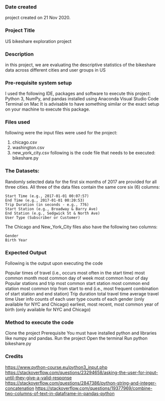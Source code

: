### Date created
project created on 21 Nov 2020.

### Project Title
US bikeshare exploration project

### Description
in this project, we are evaluating the descriptive statistics of the bikeshare data across different cities and user groups in US

### Pre-requisite system setup
I used the following IDE, packages and software to execute this project:
    Python 3, NumPy, and pandas installed using Anaconda
    Visual Studio Code
    Terminal on Mac
It is advisable to have something similar or  the exact setup on your machine to execute this package. 

### Files used
following were the input files were used for the project:
1. chicago.csv
2. washington.csv
3. new_york_city.csv
following is the code file that needs to be executed: 
bikeshare.py

### The Datasets:
Randomly selected data for the first six months of 2017 are provided for all three cities. All three of the data files contain the same core six (6) columns:

    Start Time (e.g., 2017-01-01 00:07:57)
    End Time (e.g., 2017-01-01 00:20:53)
    Trip Duration (in seconds - e.g., 776)
    Start Station (e.g., Broadway & Barry Ave)
    End Station (e.g., Sedgwick St & North Ave)
    User Type (Subscriber or Customer)

The Chicago and New_York_City files also have the following two columns:

    Gender
    Birth Year

### Expected Output
Following is the output upon executing the code

Popular times of travel (i.e., occurs most often in the start time)
    most common month
    most common day of week
    most common hour of day
Popular stations and trip
    most common start station
    most common end station
    most common trip from start to end (i.e., most frequent combination of start station and end station)
Trip duration
    total travel time
    average travel time
User info
    counts of each user type
    counts of each gender (only available for NYC and Chicago)
    earliest, most recent, most common year of birth (only available for NYC and Chicago)


### Method to execute the code
Clone the project
Prerequisite
    You must have installed python and libraries like numpy and pandas.
Run the project
    Open the terminal
    Run python bikeshare.py

### Credits
https://www.python-course.eu/python3_input.php
https://stackoverflow.com/questions/23294658/asking-the-user-for-input-until-they-give-a-valid-response
https://stackoverflow.com/questions/2847386/python-string-and-integer-concatenation
https://stackoverflow.com/questions/19377969/combine-two-columns-of-text-in-dataframe-in-pandas-python